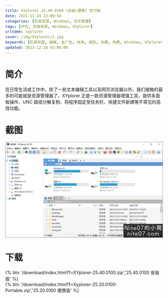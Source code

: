 ```yaml
---
title: XYplorer 25.40.0100 (安装/便携) 学习版
date: 2021-11-24 22:09:54
categories: [实用资源, Windows, 文件管理]
tags: [中文, 实用资源, Windows, XYplorer]
urlname: xyplorer
cover: /img/XYplorer/1.jpg
keywords: [实用资源, 破解, 去广告, 纯净, 绿色, 白嫖, 免费, Windows, XYplorer]
updated: 2023-12-28 03:00:00
---
```


# 简介

在日常生活或工作中，除了一些文本编辑工具以及网页浏览器以外，我们接触的最多的可能就是资源管理器了。XYplorer 正是一款资源管理器增强工具，提供多面板操作、UNC 路径分解复制、将程序固定至任务栏、快捷文件新建等不常见的高效功能。

# 截图

![](/img/XYplorer/2.jpg)

# 下载

{% btn '/download/index.html?f=XYplorer-25.40.0100.zip','25.40.0100 安装版' %}
<br>
{% btn '/download/index.html?f=Xyplorer-25.20.0100-Portable.zip','25.20.0100 便携版' %}
